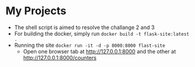 # My Projects

* The shell script is aimed to resolve the challange 2 and 3
* For building the docker, simply run `docker build -t flask-site:latest .`
* Running the site `docker run -it -d -p 8000:8000 flast-site`
  - Open one browser tab at http://127.0.0.1:8000 and the other at http://127.0.0.1:8000/counters
